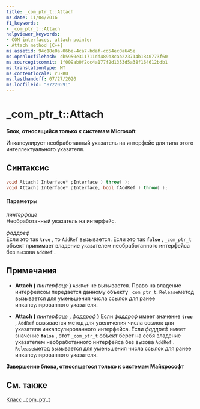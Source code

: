 ```yaml
---
title: _com_ptr_t::Attach
ms.date: 11/04/2016
f1_keywords:
- _com_ptr_t::Attach
helpviewer_keywords:
- COM interfaces, attach pointer
- Attach method [C++]
ms.assetid: 94c18e0a-06be-4ca7-bdaf-cd54ec0a645e
ms.openlocfilehash: cb5950e311711dd489b3cab223714b1840773f60
ms.sourcegitcommit: 1f009ab0f2cc4a177f2d1353d5a38f164612bdb1
ms.translationtype: MT
ms.contentlocale: ru-RU
ms.lasthandoff: 07/27/2020
ms.locfileid: "87220591"
---
```

# <a name="_com_ptr_tattach"></a>_com_ptr_t::Attach

**Блок, относящийся только к системам Microsoft**

Инкапсулирует необработанный указатель на интерфейс для типа этого интеллектуального указателя.

## <a name="syntax"></a>Синтаксис

```cpp
void Attach( Interface* pInterface ) throw( );
void Attach( Interface* pInterface, bool fAddRef ) throw( );
```

#### <a name="parameters"></a>Параметры

*пинтерфаце*<br/>
Необработанный указатель на интерфейс.

*фаддреф*<br/>
Если это так **`true`** , то `AddRef` вызывается. Если это так **`false`** , `_com_ptr_t` объект принимает владение указателем необработанного интерфейса без вызова `AddRef` .

## <a name="remarks"></a>Примечания

- **Attach (**  *пинтерфаце*  **)** `AddRef` не вызывается. Право на владение интерфейсом передается данному объекту `_com_ptr_t`. `Release`метод вызывается для уменьшения числа ссылок для ранее инкапсулированного указателя.

- **Attach (**  *пинтерфаце* **,**  *фаддреф*  **)** Если *фаддреф* имеет значение **`true`** , `AddRef` вызывается метод для увеличения числа ссылок для указателя инкапсулированного интерфейса. Если *фаддреф* имеет значение **`false`** , этот `_com_ptr_t` объект берет на себя владение указателем необработанного интерфейса без вызова `AddRef` . `Release`метод вызывается для уменьшения числа ссылок для ранее инкапсулированного указателя.

**Завершение блока, относящегося только к системам Майкрософт**

## <a name="see-also"></a>См. также

[Класс _com_ptr_t](../cpp/com-ptr-t-class.md)
